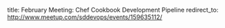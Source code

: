 title: February Meeting: Chef Cookbook Development Pipeline
redirect_to: http://www.meetup.com/sddevops/events/159635112/